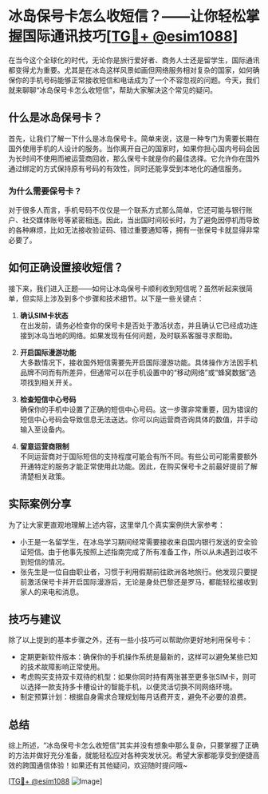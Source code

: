 # 冰岛保号卡怎么收短信？——让你轻松掌握国际通讯技巧[[TG💪+ @esim1088](https://t.me/s/esim1088)]

在当今这个全球化的时代，无论你是旅行爱好者、商务人士还是留学生，国际通讯都变得尤为重要。尤其是在冰岛这样风景如画但网络服务相对复杂的国家，如何确保你的手机号码能够正常接收短信和电话成为了一个不容忽视的问题。今天，我们就来聊聊“冰岛保号卡怎么收短信”，帮助大家解决这个常见的疑问。

## 什么是冰岛保号卡？

首先，让我们了解一下什么是冰岛保号卡。简单来说，这是一种专门为需要长期在国外使用手机的人设计的服务。当你离开自己的国家时，如果你担心国内号码会因为长时间不使用而被运营商回收，那么保号卡就是你的最佳选择。它允许你在国外通过绑定的方式保持原有号码的有效性，同时还能享受到本地化的通信服务。

### 为什么需要保号卡？

对于很多人而言，手机号码不仅仅是一个联系方式那么简单，它还可能与银行账户、社交媒体账号等紧密相连。因此，当出国时间较长时，为了避免因停机而导致的各种麻烦，比如无法接收验证码、错过重要通知等，拥有一张保号卡就显得非常必要了。

## 如何正确设置接收短信？

接下来，我们进入正题——如何让冰岛保号卡顺利收到短信呢？虽然听起来很简单，但实际上涉及到多个步骤和技术细节。以下是一些关键点：

1. **确认SIM卡状态**  
   在出发前，请务必检查你的保号卡是否处于激活状态，并且确认它已经成功连接到冰岛当地的网络。如果发现有任何问题，及时联系客服寻求帮助。

2. **开启国际漫游功能**  
   大多数情况下，接收国外短信需要先开启国际漫游功能。具体操作方法因手机品牌不同而有所差异，但通常可以在手机设置中的“移动网络”或“蜂窝数据”选项找到相关开关。

3. **检查短信中心号码**  
   确保你的手机中设置了正确的短信中心号码。这一步骤非常重要，因为错误的短信中心号码会导致信息无法送达。你可以向运营商咨询具体的数值，并手动输入至设备内。

4. **留意运营商限制**  
   不同运营商对于国际短信的支持程度可能会有所不同。有些公司可能需要额外开通特定的服务才能正常使用此功能。因此，在购买保号卡之前最好提前了解清楚相关政策。

## 实际案例分享

为了让大家更直观地理解上述内容，这里举几个真实案例供大家参考：

- 小王是一名留学生，在冰岛学习期间经常需要接收来自国内银行发送的安全验证短信。由于他事先按照上述指南完成了所有准备工作，所以从未遇到过收不到短信的情况。
- 张先生是一位自由职业者，习惯于利用假期前往欧洲各地旅行。他发现只要提前激活保号卡并开启国际漫游后，无论是身处巴黎还是罗马，都能轻松接收到家人的来电和消息。

## 技巧与建议

除了以上提到的基本步骤之外，还有一些小技巧可以帮助你更好地利用保号卡：

- 定期更新软件版本：确保你的手机操作系统是最新的，这样可以避免某些已知的技术故障影响正常使用。
- 考虑购买支持双卡双待的机型：如果你同时持有两张甚至更多张SIM卡，则可以选择一款支持多卡槽设计的智能手机，以便灵活切换不同网络环境。
- 制定预算计划：根据自身需求合理规划每月话费开支，避免不必要的浪费。

## 总结

综上所述，“冰岛保号卡怎么收短信”其实并没有想象中那么复杂，只要掌握了正确的方法并做好充分准备，就能轻松应对各种突发状况。希望大家都能享受到便捷高效的跨国通信体验！如果还有其他疑问，欢迎随时提问哦~

[[TG💪+ @esim1088](https://t.me/s/esim1088) ![Image](https://i.postimg.cc/4NQfJmqS/Snipaste-2025-05-13-00-14-12.png)]
